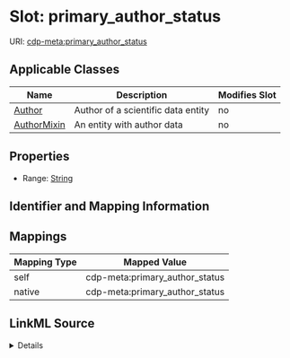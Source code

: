 

# Slot: primary_author_status

URI: [cdp-meta:primary_author_status](metadataprimary_author_status)



<!-- no inheritance hierarchy -->





## Applicable Classes

| Name | Description | Modifies Slot |
| --- | --- | --- |
| [Author](Author.md) | Author of a scientific data entity |  no  |
| [AuthorMixin](AuthorMixin.md) | An entity with author data |  no  |







## Properties

* Range: [String](String.md)





## Identifier and Mapping Information








## Mappings

| Mapping Type | Mapped Value |
| ---  | ---  |
| self | cdp-meta:primary_author_status |
| native | cdp-meta:primary_author_status |




## LinkML Source

<details>
```yaml
name: primary_author_status
alias: primary_author_status
domain_of:
- Author
- AuthorMixin
range: string

```
</details>